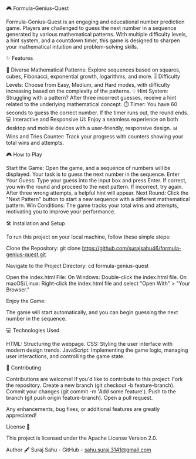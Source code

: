 🎮 Formula-Genius-Quest


Formula-Genius-Quest is an engaging and educational number prediction game. Players are challenged to guess the next number in a sequence generated by various mathematical patterns. With multiple difficulty levels, a hint system, and a countdown timer, this game is designed to sharpen your mathematical intuition and problem-solving skills.

 
 
✨ Features


🔢 Diverse Mathematical Patterns:
Explore sequences based on squares, cubes, Fibonacci, exponential growth, logarithms, and more.
🎚️ Difficulty Levels:
Choose from Easy, Medium, and Hard modes, with difficulty increasing based on the complexity of the patterns.
💡 Hint System:
Struggling with a pattern? After three incorrect guesses, receive a hint related to the underlying mathematical concept.
⏱️ Timer:
You have 60 seconds to guess the correct number. If the timer runs out, the round ends.
💻 Interactive and Responsive UI:
Enjoy a seamless experience on both desktop and mobile devices with a user-friendly, responsive design.
📊 Wins and Tries Counter:
Track your progress with counters showing your total wins and attempts.


🎮 How to Play


Start the Game:
Open the game, and a sequence of numbers will be displayed. Your task is to guess the next number in the sequence.
Enter Your Guess:
Type your guess into the input box and press Enter. If correct, you win the round and proceed to the next pattern. If incorrect, try again. After three wrong attempts, a helpful hint will appear.
Next Round:
Click the "Next Pattern" button to start a new sequence with a different mathematical pattern.
Win Conditions:
The game tracks your total wins and attempts, motivating you to improve your performance.


🛠️ Installation and Setup


To run this project on your local machine, follow these simple steps:

Clone the Repository:
git clone https://github.com/surajsahu46/formula-genius-quest.git

Navigate to the Project Directory:
cd formula-genius-quest

Open the index.html File:
On Windows: Double-click the index.html file.
On macOS/Linux: Right-click the index.html file and select "Open With" > "Your Browser."


Enjoy the Game:

The game will start automatically, and you can begin guessing the next number in the sequence.


💻 Technologies Used

HTML: Structuring the webpage.
CSS: Styling the user interface with modern design trends.
JavaScript: Implementing the game logic, managing user interactions, and controlling the game state.


🤝 Contributing

Contributions are welcome! If you'd like to contribute to this project:
Fork the repository.
Create a new branch (git checkout -b feature-branch).
Commit your changes (git commit -m 'Add some feature').
Push to the branch (git push origin feature-branch).
Open a pull request.


Any enhancements, bug fixes, or additional features are greatly appreciated!

License 📝

This project is licensed under the Apache License Version 2.0.

Author 🖋️
Suraj Sahu - GitHub - sahu.suraj.3141@gmail.com
